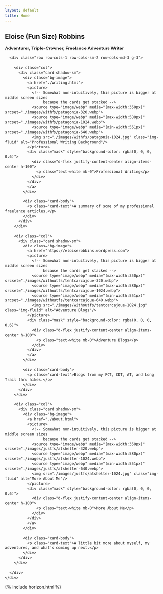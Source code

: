 ```yaml
---
layout: default
title: Home
---
```


<main>

  <section class="py-5 text-center jumbotron" id="jumbotron">
    <div class="row py-lg-5">
      <div class="col-lg-4 col-md-2"></div>
      <div class="col-lg-6 col-md-8 mx-auto container">
        <h1 class="fw-light"><b>Eloise (Fun Size) Robbins</b></h1>
        <p class="fw-light"><b>Adventurer, Triple-Crowner, Freelance Adventure Writer</b></p>
      </div>
    </div>
  </section>

  <div class="album py-5 bg-light">
    <div class="container">

      <div class="row row-cols-1 row-cols-sm-2 row-cols-md-3 g-3">
         
        <div class="col">
          <div class="card shadow-sm">
            <div class="bg-image">
              <a href="./writing.html">
              <picture>
                <!-- Somewhat non-intuitively, this picture is bigger at middle screen sizes
                     because the cards get stacked -->
                <source type="image/webp" media="(max-width:350px)" srcset="./images/withfs/patagonia-320.webp">
                <source type="image/webp" media="(max-width:580px)" srcset="./images/withfs/patagonia-1024.webp">
                <source type="image/webp" media="(min-width:551px)" srcset="./images/withfs/patagonia-640.webp">
                <img src="./images/withfs/patagonia-1024.jpg" class="img-fluid" alt="Professional Writing Background"/>
              </picture>
              <div class="mask" style="background-color: rgba(0, 0, 0, 0.6)">
                <div class="d-flex justify-content-center align-items-center h-100">
                  <p class="text-white mb-0">Professional Writing</p>
                </div>
              </div>
              </a>
            </div>          

            <div class="card-body">
              <p class="card-text">A summary of some of my professional freelance articles.</p>
            </div>
          </div>
        </div>
         
        <div class="col">
          <div class="card shadow-sm">
            <div class="bg-image">
              <a href="https://eloiserobbins.wordpress.com">
              <picture>
                <!-- Somewhat non-intuitively, this picture is bigger at middle screen sizes
                     because the cards get stacked -->
                <source type="image/webp" media="(max-width:350px)" srcset="./images/withoutfs/tentcarcajoue-320.webp">
                <source type="image/webp" media="(max-width:580px)" srcset="./images/withoutfs/tentcarcajoue-1024.webp">
                <source type="image/webp" media="(min-width:551px)" srcset="./images/withoutfs/tentcarcajoue-640.webp">
                <img src="./images/withoutfs/tentcarcajoue-1024.jpg" class="img-fluid" alt="Adventure Blogs"/>
              </picture>
              <div class="mask" style="background-color: rgba(0, 0, 0, 0.6)">
                <div class="d-flex justify-content-center align-items-center h-100">
                  <p class="text-white mb-0">Adventure Blogs</p>
                </div>
              </div>
              </a>          
            </div>          

            <div class="card-body">
              <p class="card-text">Blogs from my PCT, CDT, AT, and Long Trail thru hikes.</p>
            </div>
          </div>
        </div>
 
        <div class="col">
          <div class="card shadow-sm">
            <div class="bg-image">
              <a href="./about.html">
              <picture>
                <!-- Somewhat non-intuitively, this picture is bigger at middle screen sizes
                     because the cards get stacked -->
                <source type="image/webp" media="(max-width:350px)" srcset="./images/justfs/atshelter-320.webp">
                <source type="image/webp" media="(max-width:580px)" srcset="./images/justfs/atshelter-1024.webp">
                <source type="image/webp" media="(min-width:551px)" srcset="./images/justfs/atshelter-640.webp">
                <img src="./images/justfs/atshelter-1024.jpg" class="img-fluid" alt="More About Me"/>
              </picture>
              <div class="mask" style="background-color: rgba(0, 0, 0, 0.6)">
                <div class="d-flex justify-content-center align-items-center h-100">
                  <p class="text-white mb-0">More About Me</p>
                </div>
              </div>
              </a>
            </div>          

            <div class="card-body">
              <p class="card-text">A little bit more about myself, my adventures, and what's coming up next.</p>
            </div>
          </div>
        </div>

      </div>
    </div>
  </div>

  <!-- Add a small section on the adventures on our horizon -->
  <div data-include="horizon.html"></div>
  {% include horizon.html %}
   
  <!-- Add our block of instagram pictures to this page 
  <script src="InstagramFeed.min.js"></script>
  <div data-include="instagram.html"></div>
 -->  

</main>
